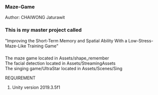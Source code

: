### Maze-Game

Author: CHAIWONG Jaturawit
### This is my master project called 
"Improving the Short-Term Memory and Spatial Ability With a Low-Stress-Maze-Like Training Game"

###
The maze game located in Assets/shape_remember </br>
The facial detection located in Assets/StreamingAssets </br>
The singing game/UltraStar located in Assets/Scenes/Sing </br>


REQUIREMENT


1. Unity version 2019.3.5f1
